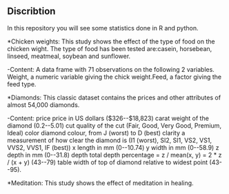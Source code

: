 ## Discribtion
In this repository you will see some statistics done in R and python.

*Chicken weights:
This study shows the effect of the type of food on the chicken wight. 
The type of food has been tested are:casein, horsebean, linseed, meatmeal, soybean and sunflower.

-Content:
A data frame with 71 observations on the following 2 variables.
Weight, a numeric variable giving the chick weight.Feed, a factor giving the feed type.



*Diamonds:
This classic dataset contains the prices and other attributes of almost 54,000 diamonds.

-Content:
price price in US dollars (\$326--\$18,823)
carat weight of the diamond (0.2--5.01)
cut quality of the cut (Fair, Good, Very Good, Premium, Ideal)
color diamond colour, from J (worst) to D (best)
clarity a measurement of how clear the diamond is (I1 (worst), SI2, SI1, VS2, VS1, VVS2, VVS1, IF (best))
x length in mm (0--10.74)
y width in mm (0--58.9)
z depth in mm (0--31.8)
depth total depth percentage = z / mean(x, y) = 2 * z / (x + y) (43--79)
table width of top of diamond relative to widest point (43--95).



*Meditation:
This study shows the effect of meditation in healing.
